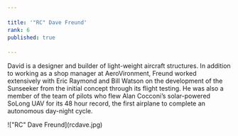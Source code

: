 ```yaml
---

title: '"RC" Dave Freund'
rank: 6
published: true

---
```


David is a designer and builder of light-weight aircraft structures. In addition to working as a shop manager at AeroVironment, Freund worked extensively with Eric Raymond and Bill Watson on the development of the Sunseeker from the initial concept through its flight testing. He was also a member of the team of pilots who flew Alan Cocconi’s solar-powered SoLong UAV for its 48 hour record, the first airplane to complete an autonomous day-night cycle.

<div>
!["RC" Dave Freund](rcdave.jpg)
</div>

